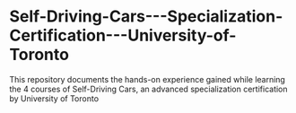 # Self-Driving-Cars---Specialization-Certification---University-of-Toronto
This repository documents the hands-on experience gained while learning the 4 courses of Self-Driving Cars, an advanced specialization certification by University of Toronto
